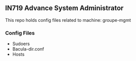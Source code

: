 ## IN719 Advance System Administrator

This repo holds config files related to machine: groupe-mgmt

### Config Files

- Sudoers
- Bacula-dir.conf
- Hosts



